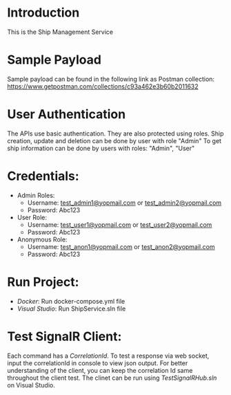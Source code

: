 # Introduction 
This is the Ship Management Service

# Sample Payload
Sample payload can be found in the following link as Postman collection:
https://www.getpostman.com/collections/c93a462e3b60b2011632

# User Authentication
The APIs use basic authentication. They are also protected using roles.
Ship creation, update and deletion can be done by user with role "Admin"
To get ship information can be done by users with roles: "Admin", "User"

# Credentials:
* Admin Roles:
    * Username: test_admin1@yopmail.com or test_admin2@yopmail.com
    * Password: Abc123
* User Role:
    * Username: test_user1@yopmail.com or test_user2@yopmail.com
    * Password: Abc123
* Anonymous Role:
    * Username: test_anon1@yopmail.com or test_anon2@yopmail.com
    * Password: Abc123

# Run Project:
* *Docker*: Run docker-compose.yml file
* *Visual Studio*: Run ShipService.sln file

# Test SignalR Client:
Each command has a *CorrelationId*. To test a response via web socket, input the correlationId in console to view json output. For better understanding of the client, you can keep the correlation Id same throughout the client test. The clinet can be run using *TestSignalRHub.sln* on Visual Studio.



